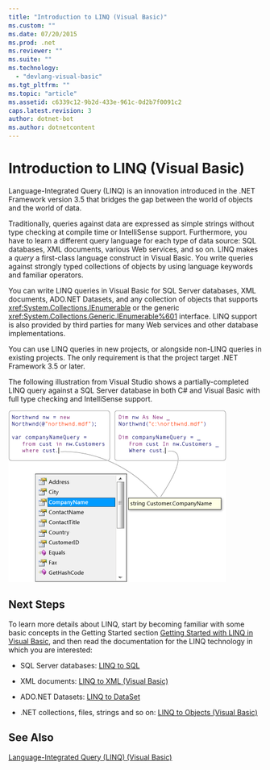 ```yaml
---
title: "Introduction to LINQ (Visual Basic)"
ms.custom: ""
ms.date: 07/20/2015
ms.prod: .net
ms.reviewer: ""
ms.suite: ""
ms.technology: 
  - "devlang-visual-basic"
ms.tgt_pltfrm: ""
ms.topic: "article"
ms.assetid: c6339c12-9b2d-433e-961c-0d2b7f0091c2
caps.latest.revision: 3
author: dotnet-bot
ms.author: dotnetcontent
---
```

# Introduction to LINQ (Visual Basic)
Language-Integrated Query (LINQ) is an innovation introduced in the .NET Framework version 3.5 that bridges the gap between the world of objects and the world of data.  
  
 Traditionally, queries against data are expressed as simple strings without type checking at compile time or IntelliSense support. Furthermore, you have to learn a different query language for each type of data source: SQL databases, XML documents, various Web services, and so on. LINQ makes a *query* a first-class language construct in Visual Basic. You write queries against strongly typed collections of objects by using language keywords and familiar operators.  
  
 You can write LINQ queries in Visual Basic for SQL Server databases, XML documents, ADO.NET Datasets, and any collection of objects that supports <xref:System.Collections.IEnumerable> or the generic <xref:System.Collections.Generic.IEnumerable%601> interface. LINQ support is also provided by third parties for many Web services and other database implementations.  
  
 You can use LINQ queries in new projects, or alongside non-LINQ queries in existing projects. The only requirement is that the project target .NET Framework 3.5 or later.  
  
 The following illustration from Visual Studio shows a partially-completed LINQ query against a SQL Server database in both C# and Visual Basic with full type checking and IntelliSense support.  
  
 ![LINQ query with Intellisense](../../../../csharp/programming-guide/concepts/linq/media/query_intell.png "Query_Intell")  
  
## Next Steps  
 To learn more details about LINQ, start by becoming familiar with some basic concepts in the Getting Started section [Getting Started with LINQ in Visual Basic](../../../../visual-basic/programming-guide/concepts/linq/getting-started-with-linq.md), and then read the documentation for the LINQ technology in which you are interested:  
  
-   SQL Server databases: [LINQ to SQL](../../../../framework/data/adonet/sql/linq/index.md)  
  
-   XML documents: [LINQ to XML (Visual Basic)](../../../../visual-basic/programming-guide/concepts/linq/linq-to-xml.md)  
  
-   ADO.NET Datasets: [LINQ to DataSet](../../../../framework/data/adonet/linq-to-dataset.md)  
  
-   .NET collections, files, strings and so on: [LINQ to Objects (Visual Basic)](../../../../visual-basic/programming-guide/concepts/linq/linq-to-objects.md)  
  
## See Also  
 [Language-Integrated Query (LINQ) (Visual Basic)](../../../../visual-basic/programming-guide/concepts/linq/index.md)
